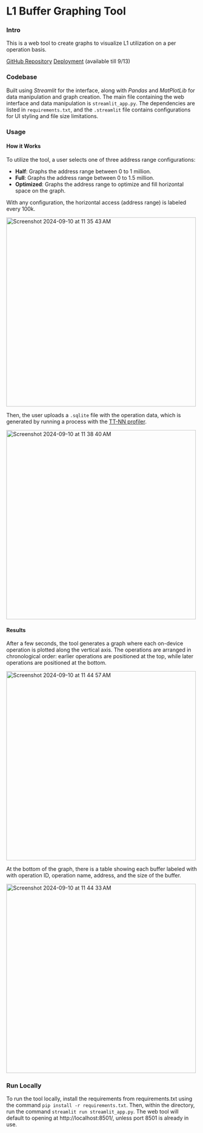 # L1 Buffer Graphing Tool 
### Intro

This is a web tool to create graphs to visualize L1 utilization on a per operation basis.

[GitHub Repository](https://github.com/vshenoyTT/new-l1-tool)
[Deployment](https://new-l1-tool.streamlit.app/) (available till 9/13)

### Codebase
Built using _Streamlit_ for the interface, along with _Pandas_ and _MatPlotLib_ for data manipulation and graph creation. The main file containing the web interface and data manipulation is `streamlit_app.py`. The dependencies are listed in `requirements.txt`, and the `.streamlit` file contains configurations for UI styling and file size limitations.

### Usage

#### How it Works
To utilize the tool, a user selects one of three address range configurations:
- **Half**: Graphs the address range between 0 to 1 million.
- **Full**: Graphs the address range between 0 to 1.5 million.
- **Optimized**: Graphs the address range to optimize and fill horizontal space on the graph.

With any configuration, the horizontal access (address range) is labeled every 100k.

<img width="500" alt="Screenshot 2024-09-10 at 11 35 43 AM" src="https://github.com/user-attachments/assets/d3d4be4b-5a1b-4785-8b1d-14d4e8ebba51">

Then, the user uploads a `.sqlite` file with the operation data, which is generated by running a process with the [TT-NN profiler](https://docs.tenstorrent.com/ttnn/latest/ttnn/usage.html#visualize-using-web-browser).

<img width="500" alt="Screenshot 2024-09-10 at 11 38 40 AM" src="https://github.com/user-attachments/assets/7e83831a-8b70-41b0-b513-74ed513c2592">

#### Results
After a few seconds, the tool generates a graph where each on-device operation is plotted along the vertical axis. The operations are arranged in chronological order: earlier operations are positioned at the top, while later operations are positioned at the bottom.

<img width="500" alt="Screenshot 2024-09-10 at 11 44 57 AM" src="https://github.com/user-attachments/assets/94abaedd-b668-4395-a9af-21eb1836e1e1">

At the bottom of the graph, there is a table showing each buffer labeled with with operation ID, operation name, address, and the size of the buffer.

<img width="500" alt="Screenshot 2024-09-10 at 11 44 33 AM" src="https://github.com/user-attachments/assets/1df2c95c-dd63-4ee9-8035-0c0c3581a6a3">

### Run Locally
To run the tool locally, install the requirements from requirements.txt using the command `pip install -r requirements.txt`. Then, within the directory, run the command `streamlit run streamlit_app.py`. The web tool will default to opening at http://localhost:8501/, unless port 8501 is already in use.
